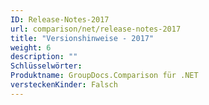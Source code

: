 ```yaml
---
ID: Release-Notes-2017
url: comparison/net/release-notes-2017
title: "Versionshinweise - 2017"
weight: 6
description: ""
Schlüsselwörter:
Produktname: GroupDocs.Comparison für .NET
versteckenKinder: Falsch
---
```


